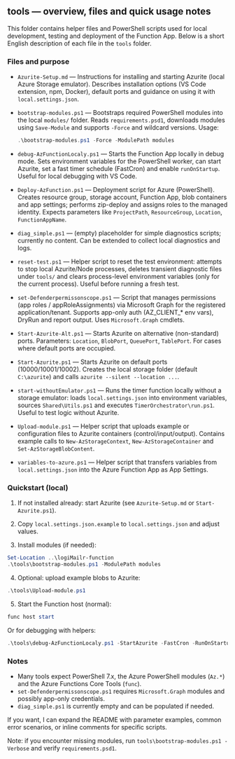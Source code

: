 ## tools — overview, files and quick usage notes

This folder contains helper files and PowerShell scripts used for local development, testing and deployment of the Function App. Below is a short English description of each file in the `tools` folder.

### Files and purpose

- `Azurite-Setup.md` — Instructions for installing and starting Azurite (local Azure Storage emulator). Describes installation options (VS Code extension, npm, Docker), default ports and guidance on using it with `local.settings.json`.

- `bootstrap-modules.ps1` — Bootstraps required PowerShell modules into the local `modules/` folder. Reads `requirements.psd1`, downloads modules using `Save-Module` and supports `-Force` and wildcard versions. Usage:
  ```powershell
  .\bootstrap-modules.ps1 -Force -ModulePath modules
  ```

- `debug-AzFunctionLocaly.ps1` — Starts the Function App locally in debug mode. Sets environment variables for the PowerShell worker, can start Azurite, set a fast timer schedule (FastCron) and enable `runOnStartup`. Useful for local debugging with VS Code.

- `Deploy-AzFunction.ps1` — Deployment script for Azure (PowerShell). Creates resource group, storage account, Function App, blob containers and app settings; performs zip-deploy and assigns roles to the managed identity. Expects parameters like `ProjectPath`, `ResourceGroup`, `Location`, `FunctionAppName`.

- `diag_simple.ps1` — (empty) placeholder for simple diagnostics scripts; currently no content. Can be extended to collect local diagnostics and logs.

- `reset-test.ps1` — Helper script to reset the test environment: attempts to stop local Azurite/Node processes, deletes transient diagnostic files under `tools/` and clears process-level environment variables (only for the current process). Useful before running a fresh test.

- `set-Defenderpermissonscope.ps1` — Script that manages permissions (app roles / appRoleAssignments) via Microsoft Graph for the registered application/tenant. Supports app-only auth (AZ_CLIENT_* env vars), DryRun and report output. Uses `Microsoft.Graph` cmdlets.

- `Start-Azurite-Alt.ps1` — Starts Azurite on alternative (non-standard) ports. Parameters: `Location`, `BlobPort`, `QueuePort`, `TablePort`. For cases where default ports are occupied.

- `Start-Azurite.ps1` — Starts Azurite on default ports (10000/10001/10002). Creates the local storage folder (default `C:\azurite`) and calls `azurite --silent --location ...`.

- `start-withoutEmulator.ps1` — Runs the timer function locally without a storage emulator: loads `local.settings.json` into environment variables, sources `Shared\Utils.ps1` and executes `TimerOrchestrator\run.ps1`. Useful to test logic without Azurite.

- `Upload-module.ps1` — Helper script that uploads example or configuration files to Azurite containers (control/input/output). Contains example calls to `New-AzStorageContext`, `New-AzStorageContainer` and `Set-AzStorageBlobContent`.

- `variables-to-azure.ps1` — Helper script that transfers variables from `local.settings.json` into the Azure Function App as App Settings.

### Quickstart (local)

1. If not installed already: start Azurite (see `Azurite-Setup.md` or `Start-Azurite.ps1`).

2. Copy `local.settings.json.example` to `local.settings.json` and adjust values.

3. Install modules (if needed):
  ```powershell
  Set-Location ..\logiMailr-function
  .\tools\bootstrap-modules.ps1 -ModulePath modules
  ```

4. Optional: upload example blobs to Azurite:
  ```powershell
  .\tools\Upload-module.ps1
  ```

5. Start the Function host (normal):
  ```powershell
  func host start
  ```
  Or for debugging with helpers:
  ```powershell
  .\tools\debug-AzFunctionLocaly.ps1 -StartAzurite -FastCron -RunOnStartup
  ```

### Notes
- Many tools expect PowerShell 7.x, the Azure PowerShell modules (`Az.*`) and the Azure Functions Core Tools (`func`).
- `set-Defenderpermissonscope.ps1` requires `Microsoft.Graph` modules and possibly app-only credentials.
- `diag_simple.ps1` is currently empty and can be populated if needed.

If you want, I can expand the README with parameter examples, common error scenarios, or inline comments for specific scripts.

Note: if you encounter missing modules, run `tools\bootstrap-modules.ps1 -Verbose` and verify `requirements.psd1`.
